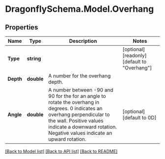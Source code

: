
# DragonflySchema.Model.Overhang

## Properties

Name | Type | Description | Notes
------------ | ------------- | ------------- | -------------
**Type** | **string** |  | [optional] [readonly] [default to "Overhang"]
**Depth** | **double** | A number for the overhang depth. | 
**Angle** | **double** | A number between -90 and 90 for the for an angle to rotate the overhang in degrees. 0 indicates an overhang perpendicular to the wall. Positive values indicate a downward rotation. Negative values indicate an upward rotation. | [optional] [default to 0D]

[[Back to Model list]](../README.md#documentation-for-models)
[[Back to API list]](../README.md#documentation-for-api-endpoints)
[[Back to README]](../README.md)

